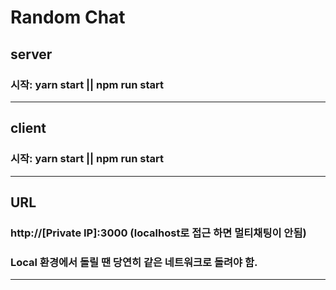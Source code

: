# Random Chat

## server

### 시작: yarn start || npm run start

---

## client

### 시작: yarn start || npm run start

---

## URL

### http://[Private IP]:3000 (localhost로 접근 하면 멀티채팅이 안됨)

### Local 환경에서 돌릴 땐 당연히 같은 네트워크로 돌려야 함.

---
